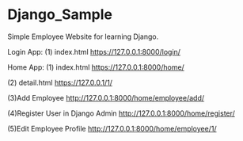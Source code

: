 # Django_Sample
Simple Employee Website for learning Django.

Login App:
(1) index.html
https://127.0.0.1:8000/login/

Home App:
(1) index.html
https://127.0.0.1:8000/home/

(2) detail.html
https://127.0.0.1/1/

(3)Add Employee
http://127.0.0.1:8000/home/employee/add/

(4)Register User in Django Admin
http://127.0.0.1:8000/home/register/

(5)Edit Employee Profile
http://127.0.0.1:8000/home/employee/1/

